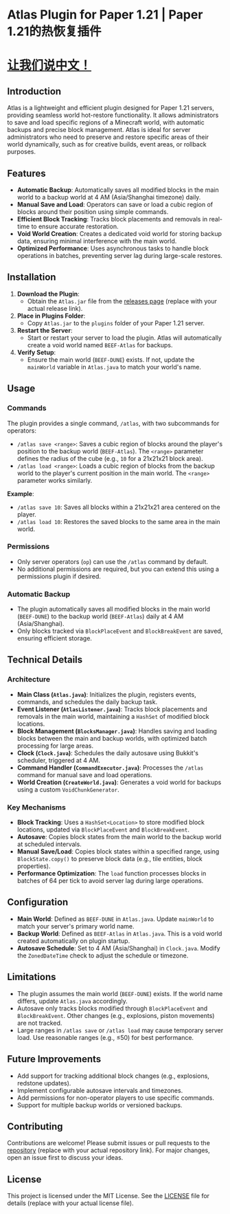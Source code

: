 # Atlas Plugin for Paper 1.21 | Paper 1.21的热恢复插件

# [让我们说中文！](https://github.com/superwfox/Atlas/blob/master/README_zh.markdown)

## Introduction
Atlas is a lightweight and efficient plugin designed for Paper 1.21 servers, providing seamless world hot-restore functionality. It allows administrators to save and load specific regions of a Minecraft world, with automatic backups and precise block management. Atlas is ideal for server administrators who need to preserve and restore specific areas of their world dynamically, such as for creative builds, event areas, or rollback purposes.

## Features
- **Automatic Backup**: Automatically saves all modified blocks in the main world to a backup world at 4 AM (Asia/Shanghai timezone) daily.
- **Manual Save and Load**: Operators can save or load a cubic region of blocks around their position using simple commands.
- **Efficient Block Tracking**: Tracks block placements and removals in real-time to ensure accurate restoration.
- **Void World Creation**: Creates a dedicated void world for storing backup data, ensuring minimal interference with the main world.
- **Optimized Performance**: Uses asynchronous tasks to handle block operations in batches, preventing server lag during large-scale restores.

## Installation
1. **Download the Plugin**:
   - Obtain the `Atlas.jar` file from the [releases page](#) (replace with your actual release link).
2. **Place in Plugins Folder**:
   - Copy `Atlas.jar` to the `plugins` folder of your Paper 1.21 server.
3. **Restart the Server**:
   - Start or restart your server to load the plugin. Atlas will automatically create a void world named `BEEF-Atlas` for backups.
4. **Verify Setup**:
   - Ensure the main world (`BEEF-DUNE`) exists. If not, update the `mainWorld` variable in `Atlas.java` to match your world's name.

## Usage
### Commands
The plugin provides a single command, `/atlas`, with two subcommands for operators:
- `/atlas save <range>`: Saves a cubic region of blocks around the player's position to the backup world (`BEEF-Atlas`). The `<range>` parameter defines the radius of the cube (e.g., `10` for a 21x21x21 block area).
- `/atlas load <range>`: Loads a cubic region of blocks from the backup world to the player's current position in the main world. The `<range>` parameter works similarly.

**Example**:
- `/atlas save 10`: Saves all blocks within a 21x21x21 area centered on the player.
- `/atlas load 10`: Restores the saved blocks to the same area in the main world.

### Permissions
- Only server operators (`op`) can use the `/atlas` command by default.
- No additional permissions are required, but you can extend this using a permissions plugin if desired.

### Automatic Backup
- The plugin automatically saves all modified blocks in the main world (`BEEF-DUNE`) to the backup world (`BEEF-Atlas`) daily at 4 AM (Asia/Shanghai).
- Only blocks tracked via `BlockPlaceEvent` and `BlockBreakEvent` are saved, ensuring efficient storage.

## Technical Details
### Architecture
- **Main Class (`Atlas.java`)**: Initializes the plugin, registers events, commands, and schedules the daily backup task.
- **Event Listener (`AtlasListener.java`)**: Tracks block placements and removals in the main world, maintaining a `HashSet` of modified block locations.
- **Block Management (`BlocksManager.java`)**: Handles saving and loading blocks between the main and backup worlds, with optimized batch processing for large areas.
- **Clock (`Clock.java`)**: Schedules the daily autosave using Bukkit's scheduler, triggered at 4 AM.
- **Command Handler (`CommandExecutor.java`)**: Processes the `/atlas` command for manual save and load operations.
- **World Creation (`CreateWorld.java`)**: Generates a void world for backups using a custom `VoidChunkGenerator`.

### Key Mechanisms
- **Block Tracking**: Uses a `HashSet<Location>` to store modified block locations, updated via `BlockPlaceEvent` and `BlockBreakEvent`.
- **Autosave**: Copies block states from the main world to the backup world at scheduled intervals.
- **Manual Save/Load**: Copies block states within a specified range, using `BlockState.copy()` to preserve block data (e.g., tile entities, block properties).
- **Performance Optimization**: The `load` function processes blocks in batches of 64 per tick to avoid server lag during large operations.

## Configuration
- **Main World**: Defined as `BEEF-DUNE` in `Atlas.java`. Update `mainWorld` to match your server's primary world name.
- **Backup World**: Defined as `BEEF-Atlas` in `Atlas.java`. This is a void world created automatically on plugin startup.
- **Autosave Schedule**: Set to 4 AM (Asia/Shanghai) in `Clock.java`. Modify the `ZonedDateTime` check to adjust the schedule or timezone.

## Limitations
- The plugin assumes the main world (`BEEF-DUNE`) exists. If the world name differs, update `Atlas.java` accordingly.
- Autosave only tracks blocks modified through `BlockPlaceEvent` and `BlockBreakEvent`. Other changes (e.g., explosions, piston movements) are not tracked.
- Large ranges in `/atlas save` or `/atlas load` may cause temporary server load. Use reasonable ranges (e.g., ≤50) for best performance.

## Future Improvements
- Add support for tracking additional block changes (e.g., explosions, redstone updates).
- Implement configurable autosave intervals and timezones.
- Add permissions for non-operator players to use specific commands.
- Support for multiple backup worlds or versioned backups.

## Contributing
Contributions are welcome! Please submit issues or pull requests to the [repository](#) (replace with your actual repository link). For major changes, open an issue first to discuss your ideas.

## License
This project is licensed under the MIT License. See the [LICENSE](https://github.com/superwfox/Atlas/blob/master/license.txt) file for details (replace with your actual license file).
